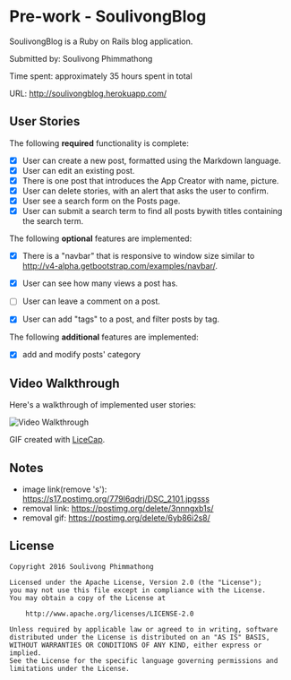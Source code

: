 # Pre-work - SoulivongBlog

SoulivongBlog is a Ruby on Rails blog application.

Submitted by: Soulivong Phimmathong

Time spent: approximately 35 hours spent in total 

URL: http://soulivongblog.herokuapp.com/

## User Stories

The following **required** functionality is complete:

* [x] User can create a new post, formatted using the Markdown language.
* [x] User can edit an existing post.
* [x] There is one post that introduces the App Creator with name, picture.
* [x] User can delete stories, with an alert that asks the user to confirm.
* [x] User see a search form on the Posts page.
* [x] User can submit a search term to find all posts bywith titles containing the search term.

The following **optional** features are implemented:
* [x] There is a "navbar" that is responsive to window size similar to http://v4-alpha.getbootstrap.com/examples/navbar/. 
* [x] User can see how many views a post has. 
* [ ] User can leave a comment on a post.
* [x] User can add "tags" to a post, and filter posts by tag. 


The following **additional** features are implemented:
- [x] add and modify posts' category
 
## Video Walkthrough 

Here's a walkthrough of implemented user stories:

![Video Walkthrough](https://s21.postimg.org/tn0f62k5z/Soulivong_Walk_Through.gif)

GIF created with [LiceCap](http://www.cockos.com/licecap/).

## Notes
- image link(remove 's'): https://s17.postimg.org/779l6qdrj/DSC_2101.jpgsss
- removal link: https://postimg.org/delete/3nnngxb1s/
- removal gif: https://postimg.org/delete/6yb86i2s8/


## License

    Copyright 2016 Soulivong Phimmathong

    Licensed under the Apache License, Version 2.0 (the "License");
    you may not use this file except in compliance with the License.
    You may obtain a copy of the License at

        http://www.apache.org/licenses/LICENSE-2.0

    Unless required by applicable law or agreed to in writing, software
    distributed under the License is distributed on an "AS IS" BASIS,
    WITHOUT WARRANTIES OR CONDITIONS OF ANY KIND, either express or implied.
    See the License for the specific language governing permissions and
    limitations under the License.
